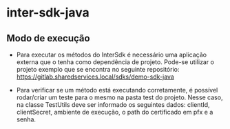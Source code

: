 # inter-sdk-java

## Modo de execução

- Para executar os métodos do InterSdk é necessário uma aplicação externa que o 
tenha como dependência de projeto. Pode-se utilizar o projeto exemplo que se 
encontra no seguinte repositório: https://gitlab.sharedservices.local/sdks/demo-sdk-java

- Para verificar se um método está executando corretamente, é possível rodar/criar 
um teste para o mesmo na pasta test do projeto. Nesse caso, na classe TestUtils 
deve ser informado os seguintes dados: clientId, clientSecret, ambiente de execução, 
o path do certificado em pfx e a senha.

